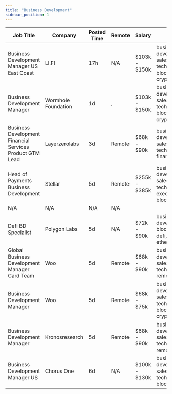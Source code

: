 ```yaml
---
title: "Business Development"
sidebar_position: 1
---
```


| Job Title | Company | Posted Time | Remote | Salary | Tags | Apply Link |
|-----------|---------|-------------|--------|--------|------|------------|
| Business Development Manager US East Coast | LI.FI | 17h | N/A | $103k - $150k | business development, sales, non tech, blockchain, crypto | [Apply](https://web3.career/business-development-manager-us-east-coast-li-fi/102189) |
| Business Development Manager | Wormhole Foundation | 1d | , | $103k - $150k | business development, sales, non tech, blockchain, crypto | [Apply](https://web3.career/business-development-manager-wormholefoundation/102134) |
| Business Development Financial Services Product GTM Lead | Layerzerolabs | 3d | Remote | $68k - $90k | business development, sales, non tech, gtm, finance | [Apply](https://web3.career/business-development-financial-services-product-gtm-lead-layerzerolabs/102011) |
| Head of Payments Business Development | Stellar | 5d | Remote | $255k - $385k | business development, sales, non tech, executive, blockchain | [Apply](https://web3.career/head-of-payments-business-development-stellar/97571) |
| N/A | N/A | N/A | N/A |  |  | [Apply](https://web3.career/metana) |
| Defi BD Specialist | Polygon Labs | 5d | N/A | $72k - $90k | business development, blockchain, defi, discord, ethereum | [Apply](https://web3.career/defi-bd-specialist-polygonlabs/101833) |
| Global Business Development Manager Card Team | Woo | 5d | Remote | $68k - $90k | business development, sales, non tech, crypto, remote | [Apply](https://web3.career/global-business-development-manager-card-team-woo/95645) |
| Business Development Manager | Woo | 5d | Remote | $68k - $75k | business development, sales, non tech, blockchain, crypto | [Apply](https://web3.career/business-development-manager-woo/95644) |
| Business Development Manager | Kronosresearch | 5d | Remote | $68k - $90k | business development, sales, non tech, crypto, remote | [Apply](https://web3.career/business-development-manager-kronosresearch/101802) |
| Business Development Manager US | Chorus One | 6d | N/A | $100k - $130k | business development, sales, non tech, remote, blockchain | [Apply](https://web3.career/business-development-manager-us-chorusone1/101789) |
